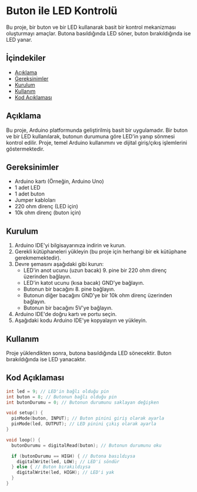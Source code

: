 # Buton ile LED Kontrolü

Bu proje, bir buton ve bir LED kullanarak basit bir kontrol mekanizması oluşturmayı amaçlar. Butona basıldığında LED söner, buton bırakıldığında ise LED yanar.

## İçindekiler

- [Açıklama](#açıklama)
- [Gereksinimler](#gereksinimler)
- [Kurulum](#kurulum)
- [Kullanım](#kullanım)
- [Kod Açıklaması](#kod-açıklaması)

## Açıklama

Bu proje, Arduino platformunda geliştirilmiş basit bir uygulamadır. Bir buton ve bir LED kullanılarak, butonun durumuna göre LED'in yanıp sönmesi kontrol edilir. Proje, temel Arduino kullanımını ve dijital giriş/çıkış işlemlerini göstermektedir.

## Gereksinimler

- Arduino kartı (Örneğin, Arduino Uno)
- 1 adet LED
- 1 adet buton
- Jumper kabloları
- 220 ohm direnç (LED için)
- 10k ohm direnç (buton için)

## Kurulum

1. Arduino IDE'yi bilgisayarınıza indirin ve kurun.
2. Gerekli kütüphaneleri yükleyin (bu proje için herhangi bir ek kütüphane gerekmemektedir).
3. Devre şemasını aşağıdaki gibi kurun:
    - LED'in anot ucunu (uzun bacak) 9. pine bir 220 ohm direnç üzerinden bağlayın.
    - LED'in katot ucunu (kısa bacak) GND'ye bağlayın.
    - Butonun bir bacağını 8. pine bağlayın.
    - Butonun diğer bacağını GND'ye bir 10k ohm direnç üzerinden bağlayın.
    - Butonun bir bacağını 5V'ye bağlayın.
4. Arduino IDE'de doğru kartı ve portu seçin.
5. Aşağıdaki kodu Arduino IDE'ye kopyalayın ve yükleyin.

## Kullanım

Proje yüklendikten sonra, butona basıldığında LED sönecektir. Buton bırakıldığında ise LED yanacaktır.

## Kod Açıklaması

```c++
int led = 9; // LED'in bağlı olduğu pin
int buton = 8; // Butonun bağlı olduğu pin
int butonDurumu = 0; // Butonun durumunu saklayan değişken

void setup() {
  pinMode(buton, INPUT); // Buton pinini giriş olarak ayarla
  pinMode(led, OUTPUT); // LED pinini çıkış olarak ayarla
}

void loop() {
  butonDurumu = digitalRead(buton); // Butonun durumunu oku

  if (butonDurumu == HIGH) { // Butona basıldıysa
    digitalWrite(led, LOW); // LED'i söndür
  } else { // Buton bırakıldıysa
    digitalWrite(led, HIGH); // LED'i yak
  }
}
